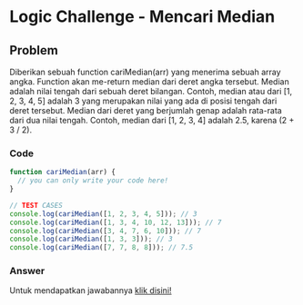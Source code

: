 # Logic Challenge - Mencari Median

## Problem
Diberikan sebuah function cariMedian(arr) yang menerima sebuah array angka. Function akan me-return median dari deret angka tersebut. 
Median adalah nilai tengah dari sebuah deret bilangan. 
Contoh, median atau dari [1, 2, 3, 4, 5] adalah 3 yang merupakan nilai yang ada di posisi tengah dari deret tersebut. Median dari deret yang berjumlah genap adalah rata-rata dari dua nilai tengah. Contoh, median dari [1, 2, 3, 4] adalah 2.5, karena (2 + 3 / 2).

### Code

```javascript
function cariMedian(arr) {
  // you can only write your code here!
}

// TEST CASES
console.log(cariMedian([1, 2, 3, 4, 5])); // 3
console.log(cariMedian([1, 3, 4, 10, 12, 13])); // 7
console.log(cariMedian([3, 4, 7, 6, 10])); // 7
console.log(cariMedian([1, 3, 3])); // 3
console.log(cariMedian([7, 7, 8, 8])); // 7.5
```

### Answer
Untuk mendapatkan jawabannya [klik disini!](answer.js)
